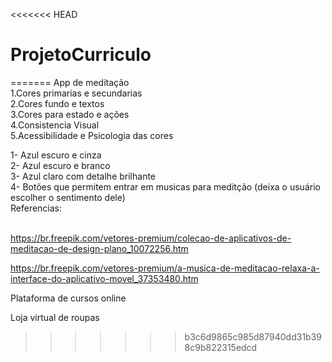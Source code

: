 <<<<<<< HEAD
# ProjetoCurriculo
=======
App de meditação <br>
	1.Cores primarias e secundarias <br>
	2.Cores fundo e textos <br>
	3.Cores para estado e ações <br>
	4.Consistencia Visual <br>
	5.Acessibilidade e Psicologia das cores <br>

1-	Azul escuro e cinza <br>
2-	Azul escuro e branco <br>
3-	Azul claro com detalhe brilhante <br>
4-	Botões que permitem entrar em musicas para meditção (deixa o usuário escolher o sentimento dele) <br>
Referencias:<br><br>

https://br.freepik.com/vetores-premium/colecao-de-aplicativos-de-meditacao-de-design-plano_10072256.htm


 https://br.freepik.com/vetores-premium/a-musica-de-meditacao-relaxa-a-interface-do-aplicativo-movel_37353480.htm


Plataforma de cursos online



Loja virtual de roupas
>>>>>>> b3c6d9865c985d87940dd31b398c9b822315edcd
